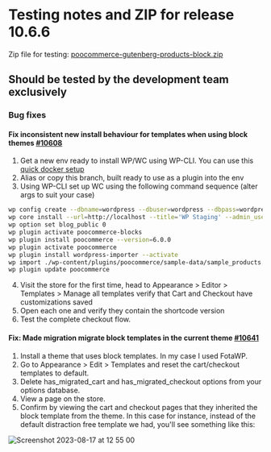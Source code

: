 # Testing notes and ZIP for release 10.6.6

Zip file for testing: [poocommerce-gutenberg-products-block.zip](https://github.com/poocommerce/poocommerce-blocks/files/12408734/poocommerce-gutenberg-products-block.zip)

## Should be tested by the development team exclusively

### Bug fixes

#### Fix inconsistent new install behaviour for templates when using block themes [#10608](https://github.com/poocommerce/poocommerce-blocks/pull/10608)

1. Get a new env ready to install WP/WC using WP-CLI. You can use this [quick docker setup](https://github.com/poocommerce/poocommerce-blocks/files/12394720/new-test-env.zip)
2. Alias or copy  this branch, built ready to use as a plugin into the env
3. Using WP-CLI set up WC using the following command sequence (alter args to suit your case)

````bash
wp config create --dbname=wordpress --dbuser=wordpress --dbpass=wordpress --dbhost=db  --force
wp core install --url=http://localhost --title='WP Staging' --admin_user=admin --admin_password=pass --admin_email=admin@wp.loc
wp option set blog_public 0
wp plugin activate poocommerce-blocks
wp plugin install poocommerce --version=6.0.0
wp plugin activate poocommerce
wp plugin install wordpress-importer --activate
wp import ./wp-content/plugins/poocommerce/sample-data/sample_products.xml --authors=skip
wp plugin update poocommerce
````

4. Visit the store for the first time, head to Appearance > Editor > Templates > Manage all templates verify that Cart and Checkout have customizations saved
5. Open each one and verify they contain the shortcode version
6. Test the complete checkout flow.

#### Fix: Made migration migrate block templates in the current theme [#10641](https://github.com/poocommerce/poocommerce-blocks/pull/10641)

1. Install a theme that uses block templates. In my case I used FotaWP.
2. Go to Appearance > Edit > Templates and reset the cart/checkout templates to default.
3. Delete has_migrated_cart and has_migrated_checkout options from your options database.
4. View a page on the store.
5. Confirm by viewing the cart and checkout pages that they inherited the block template from the theme. In this case for instance, instead of the default distraction free template we had, you'll see something like this:

![Screenshot 2023-08-17 at 12 55 00](https://github.com/poocommerce/poocommerce-blocks/assets/90977/bf55ff6c-e8f7-440e-99ed-ec1e676a988b)

